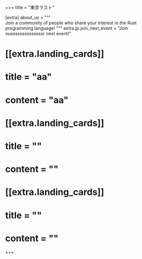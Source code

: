 +++
title = "東京ラスト"

[extra]
about_us = """\
Join a community of people who share your interest in the Rust programming language!
"""
extra.jp.join_next_event = "Join oussssssssssssssr next event!"

# [[extra.landing_cards]]
# title = "aa"
# content = "aa"

# [[extra.landing_cards]]
# title = ""
# content = ""

# [[extra.landing_cards]]
# title = ""
# content = ""
+++